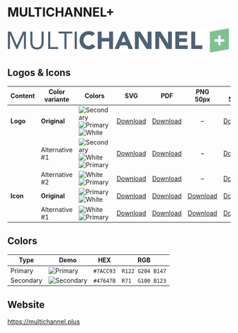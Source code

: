 # MULTICHANNEL+

![MULTICHANNEL+ Logo](multichannel-plus-logo-original-500px.png)

## Logos & Icons

| Content  | Color variante | Colors                           | SVG                         | PDF                         |           PNG 50px            | PNG 500px                      | PNG 1000px                      |
| -------- | -------------- | -------------------------------- | --------------------------- | --------------------------- | :---------------------------: | ------------------------------ | ------------------------------- |
| **Logo** | **Original**   | ![Secondary] ![Primary] ![White] | [Download][LogoOriginalSVG] | [Download][LogoOriginalPDF] |               –               | [Download][LogoOriginalPNG500] | [Download][LogoOriginalPNG1000] |
|          | Alternative #1 | ![Secondary] ![White] ![Primary] | [Download][LogoAlt1SVG]     | [Download][LogoAlt1PDF]     |               –               | [Download][LogoAlt1PNG500]     | [Download][LogoAlt1PNG1000]     |
|          | Alternative #2 | ![White] ![Primary]              | [Download][LogoAlt2SVG]     | [Download][LogoAlt2PDF]     |               –               | [Download][LogoAlt2PNG500]     | [Download][LogoAlt2PNG1000]     |
| **Icon** | **Original**   | ![Primary] ![White]              | [Download][IconOriginalSVG] | [Download][IconOriginalPDF] | [Download][IconOriginalPNG50] | [Download][IconOriginalPNG500] | [Download][IconOriginalPNG1000] |
|          | Alternative #1 | ![White] ![Primary]              | [Download][IconAlt1SVG]     | [Download][IconAlt1PDF]     |   [Download][IconAlt1PNG50]   | [Download][IconAlt1PNG500]     | [Download][IconAlt1PNG1000]     |

## Colors

| Type      | Demo         | HEX       | RGB              |
| --------- | ------------ | --------- | ---------------- |
| Primary   | ![Primary]   | `#7ACC93` | `R122 G204 B147` |
| Secondary | ![Secondary] | `#47647B` | `R71  G100 B123` |

[Primary]: https://ipsumimage.appspot.com/12x12,7ACC93?l=
[Secondary]: https://ipsumimage.appspot.com/12x12,47647B?l=
[White]: https://ipsumimage.appspot.com/12x12,FFFFFF?l=

[LogoOriginalSVG]: multichannel-plus-logo-original.svg
[LogoOriginalPDF]: multichannel-plus-logo-original.pdf
[LogoOriginalPNG500]: multichannel-plus-logo-original-500px.png
[LogoOriginalPNG1000]: multichannel-plus-logo-original-1000px.png
[LogoAlt1SVG]: multichannel-plus-logo-alt1.svg
[LogoAlt1PDF]: multichannel-plus-logo-alt1.pdf
[LogoAlt1PNG500]: multichannel-plus-logo-alt1-500px.png
[LogoAlt1PNG1000]: multichannel-plus-logo-alt1-1000px.png
[LogoAlt2SVG]: multichannel-plus-logo-alt2.svg
[LogoAlt2PDF]: multichannel-plus-logo-alt2.pdf
[LogoAlt2PNG500]: multichannel-plus-logo-alt2-500px.png
[LogoAlt2PNG1000]: multichannel-plus-logo-alt2-1000px.png

[IconOriginalSVG]: multichannel-plus-icon-original.svg
[IconOriginalPDF]: multichannel-plus-icon-original.pdf
[IconOriginalPNG50]: multichannel-plus-icon-original-50px.png
[IconOriginalPNG500]: multichannel-plus-icon-original-500px.png
[IconOriginalPNG1000]: multichannel-plus-icon-original-1000px.png
[IconAlt1SVG]: multichannel-plus-icon-alt1.svg
[IconAlt1PDF]: multichannel-plus-icon-alt1.pdf
[IconAlt1PNG50]: multichannel-plus-icon-alt1-50px.png
[IconAlt1PNG500]: multichannel-plus-icon-alt1-500px.png
[IconAlt1PNG1000]: multichannel-plus-icon-alt1-1000px.png

## Website

<https://multichannel.plus>
